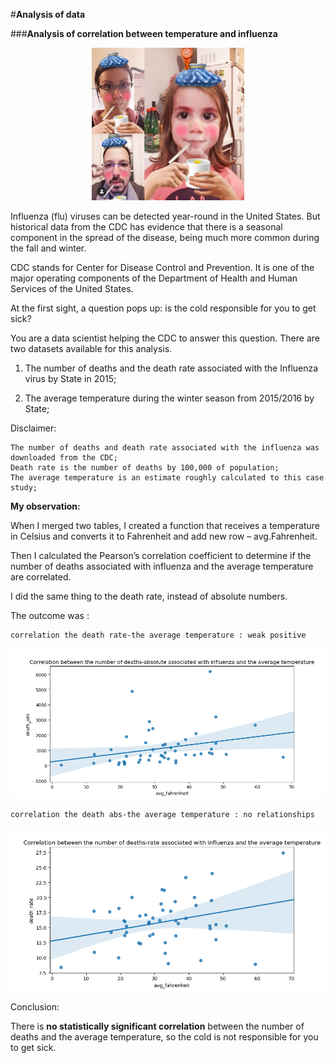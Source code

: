 #**Analysis of data**

###**Analysis of correlation between temperature and influenza**


<p align="center">
<img src="images/flu.jpg">
</p>
Influenza (flu) viruses can be detected year-round in the United States. But historical data from the CDC has evidence that there is a seasonal component in the spread of the disease, being much more common during the fall and winter.

CDC stands for Center for Disease Control and Prevention. It is one of the major operating components of the Department of Health and Human Services of the United States.

At the first sight, a question pops up: is the cold responsible for you to get sick?

You are a data scientist helping the CDC to answer this question. There are two datasets available for this analysis.

1. The number of deaths and the death rate associated with the Influenza virus by State in 2015;

2. The average temperature during the winter season from 2015/2016 by State;

Disclaimer: 

    The number of deaths and death rate associated with the influenza was downloaded from the CDC;
    Death rate is the number of deaths by 100,000 of population;
    The average temperature is an estimate roughly calculated to this case study;

**My observation:**

When I merged two tables, I created a function that receives a temperature in Celsius and converts it to Fahrenheit and add new row – avg.Fahrenheit. 

Then I calculated the Pearson’s correlation coefficient to determine if the number of deaths associated with influenza and the average temperature are correlated.

I did the same thing to the death rate, instead of absolute numbers.

The outcome was :

    correlation the death rate-the average temperature : weak positive
<p align="center">
<img src="images/Figure_1.png">
</p>

    correlation the death abs-the average temperature : no relationships
<p align="center">
<img src="images/Figure_2.png">
</p>

Conclusion:

There is **no statistically significant correlation** between the number of deaths and the average temperature, so the cold is not responsible for you to get sick.


